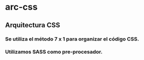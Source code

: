 # arc-css
## Arquitectura CSS

### Se utiliza el método 7 x 1 para organizar el código CSS.

### Utilizamos SASS como pre-procesador.